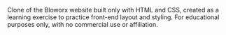 Clone of the Bloworx website built only with HTML and CSS, created as a learning exercise to practice front-end layout and styling. For educational purposes only, with no commercial use or affiliation.
